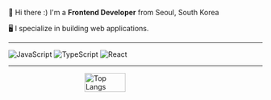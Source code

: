 <p style="margin-bottom: 5px;">👋 Hi there :) I'm a <b>Frontend Developer</b> from Seoul, South Korea</p>
<p style="margin-bottom: 5px;">🖥️ I specialize in building web applications.</p>

<hr>

![JavaScript](https://img.shields.io/badge/JavaScript-F7DF1E?style=flat&logo=javascript&logoColor=black)
![TypeScript](https://img.shields.io/badge/TypeScript-3178C6?style=flat&logo=typescript&logoColor=white)
![React](https://img.shields.io/badge/React-61DAFB?style=flat&logo=react&logoColor=black)

<hr>

<div style="display: flex; justify-content: center; align-items: center;">
  <img src="https://github-readme-stats.vercel.app/api/top-langs/?username=xeongjae&layout=compact" alt="Top Langs" style="width: 40%; max-width: 300px; height: auto;" />
</div>
